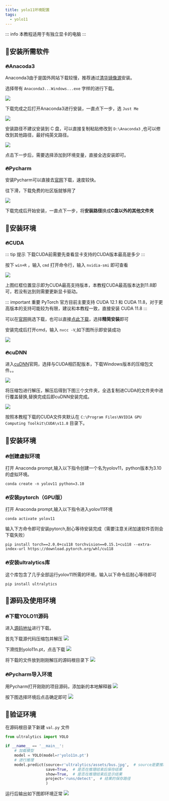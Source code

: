 ```yaml
---
title: yolo11环境配置
tags:
  - yolo11
---
```


::: info
本教程适用于有独立显卡的电脑
:::

## 📌安装所需软件

### 🔥Anacoda3

Anaconda3由于是国外网站下载较慢，推荐通过[清华镜像源](https://mirrors.tuna.tsinghua.edu.cn/anaconda/archive/?C=M&O=D)安装。

选择带有 `Anaconda3...Windows...exe` 字样的进行下载。

![](https://github.com/kef25055/Typoraimg/blob/main/blog/project/YOLO11/Anaconda3.png?raw=true)

下载完成之后打开Anaconda3进行安装，一直点下一步，选 `Just Me` 

![](https://github.com/kef25055/Typoraimg/blob/main/blog/project/YOLO11/justme.png?raw=true)

安装路径不建议安装到 C 盘，可以直接复制粘贴修改到 `D:\Anaconda3` ,也可以修改到其他路径，最好纯英文路径。

![](https://github.com/kef25055/Typoraimg/blob/main/blog/project/YOLO11/Browse.png?raw=true)

点击下一步后，需要选择添加到环境变量，直接全选安装即可。


### 🔥Pycharm

安装Pycharm可以直接去[官网](https://www.jetbrains.com/zh-cn/pycharm/download/?section=windows)下载，速度较快。

往下滑，下载免费的社区版就够用了

![](https://github.com/kef25055/Typoraimg/blob/main/blog/project/YOLO11/Pycharm.png?raw=true)

下载完成后开始安装，一直点下一步，将**安装路径**换成**C盘以外的其他文件夹**

## 📌安装环境

### 🔥CUDA

::: tip 提示
下载CUDA前需要先查看显卡支持的CUDA版本最高是多少
:::

按下 `win+R` ，输入 `cmd` 打开命令行，输入 `nvidia-smi` 即可查看

![](https://github.com/kef25055/Typoraimg/blob/main/blog/project/YOLO11/nvidiaversion.png?raw=true)

上图红框位置显示即为CUDA最高支持版本，本教程CUDA最高版本达到11.8即可，若没有达到则需要更新显卡驱动。

::: important 重要
PyTorch 官方目前主要支持 CUDA 12.1 和 CUDA 11.8，对于更高版本的支持可能较为有限，建议和本教程一致，直接安装 CUDA 11.8
:::

可以在[官网](https://developer.nvidia.com/cuda-toolkit-archive)挑选下载，也可以直接[点此下载](https://developer.download.nvidia.com/compute/cuda/11.8.0/local_installers/cuda_11.8.0_522.06_windows.exe)，选择**精简安装**即可

安装完成后打开cmd，输入 `nvcc -V`,如下图所示即安装成功

![](https://github.com/kef25055/Typoraimg/blob/main/blog/project/YOLO11/nvcc.png?raw=true)

### 🔥cuDNN

进入[cuDNN](https://developer.nvidia.com/rdp/cudnn-archive)官网，选择与CUDA相匹配版本，下载Windows版本的压缩包文件。。

![](https://github.com/kef25055/Typoraimg/blob/main/blog/project/YOLO11/cuDNN.png?raw=true)

将压缩包进行解压，解压后得到下图三个文件夹，全选复制进CUDA的文件夹中进行覆盖替换,替换完成后即cuDNN安装完成。

![](https://github.com/kef25055/Typoraimg/blob/main/blog/project/YOLO11/change.png?raw=true)

按照本教程下载的CUDA文件夹默认在 `C:\Program Files\NVIDIA GPU Computing Toolkit\CUDA\v11.8` 目录下。

## 📌安装环境

### 🔥创建虚拟环境
打开 Anaconda prompt,输入以下指令创建一个名为yolov11，python版本为3.10的虚拟环境。
```shell
conda create -n yolov11 python=3.10
```

### 🔥安装pytorch（GPU版）

打开 Anaconda prompt,输入以下指令进入yolov11环境
```shell
conda activate yolov11
```

输入下方命令即可安装pytorch,耐心等待安装完成（需要注意关闭加速软件否则会下载失败）
```shell
pip install torch==2.0.0+cu118 torchvision==0.15.1+cu118 --extra-index-url https://download.pytorch.org/whl/cu118
```

### 🔥安装ultralytics库

这个库包含了几乎全部运行yolov11所需的环境，输入以下命令后耐心等待即可
```shell
pip install ultralytics
```

## 📌源码及使用环境

### 🔥下载YOLO11源码

进入[源码地址](https://github.com/ultralytics/ultralytics/)进行下载。

首先下载源代码压缩包并解压
![](https://github.com/kef25055/Typoraimg/blob/main/blog/project/YOLO11/yolozip.png?raw=true)

下滑找到yolo11n.pt，点击下载
![](https://github.com/kef25055/Typoraimg/blob/main/blog/project/YOLO11/yolo11n.png?raw=true)

将下载的文件放到刚刚解压的源码根目录下
![](https://github.com/kef25055/Typoraimg/blob/main/blog/project/YOLO11/ultralvticsmain.png?raw=true)

### 🔥Pycharm导入环境

用Pycharm打开刚刚的项目源码，添加新的本地解释器
![](https://github.com/kef25055/Typoraimg/blob/main/blog/project/YOLO11/newyolov11.png?raw=true)

按下图选择环境后点击确定即可
![](https://github.com/kef25055/Typoraimg/blob/main/blog/project/YOLO11/yolov11.png?raw=true)

## 📌验证环境

在源码根目录下新建 `val.py` 文件
```python
from ultralytics import YOLO

if __name__ == '__main__':
    # 加载模型
    model = YOLO(model=r'yolo11n.pt')
    # 进行推理
    model.predict(source=r'ultralytics/assets/bus.jpg',  # source是要推理的图片路径这里使用yolo自带的图片
                  save=True,  # 是否在推理结束后保存结果
                  show=True,  # 是否在推理结束后显示结果
                  project='runs/detect',  # 结果的保存路径
                  )
```

运行后输出如下图即环境正常
![](https://github.com/kef25055/Typoraimg/blob/main/blog/project/YOLO11/val.png?raw=true)